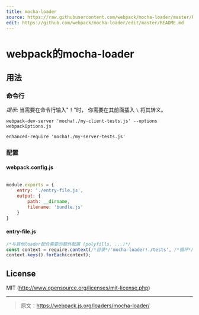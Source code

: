 ```yaml
---
title: mocha-loader
source: https://raw.githubusercontent.com/webpack/mocha-loader/master/README.md
edit: https://github.com/webpack/mocha-loader/edit/master/README.md
---
```

# webpack的mocha-loader
## 用法

### 命令行

*提示*: 当需要在命令行输入"！"时， 你需要在其前面插入 `\` 将其转义。

``` text
webpack-dev-server 'mocha!./my-client-tests.js' --options webpackOptions.js
```

``` text
enhanced-require 'mocha!./my-server-tests.js'
```
### 配置
#### webpack.config.js

```js

module.exports = {
    entry: './entry-file.js',
    output: {
        path: __dirname,
        filename: 'bundle.js'
    }
}
```

#### entry-file.js
```js
/*与其他loader配合需要的额外配置 (polyfills, ...)*/
const context = require.context(/*目录*/'mocha-loader!./tests', /*循环*/true, /*符合条件的文件*//_test.js$/);
context.keys().forEach(context);
```

## License

MIT (http://www.opensource.org/licenses/mit-license.php)

***

> 原文：https://webpack.js.org/loaders/mocha-loader/
